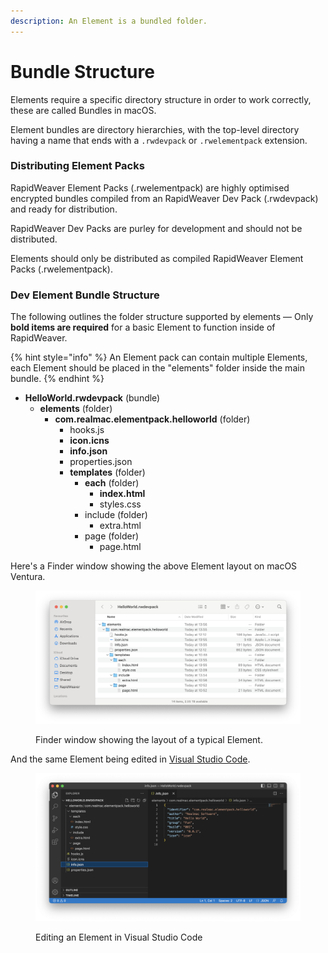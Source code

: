 ```yaml
---
description: An Element is a bundled folder.
---
```


# Bundle Structure

Elements require a specific directory structure in order to work correctly, these are called Bundles in macOS.

Element bundles are directory hierarchies, with the top-level directory having a name that ends with a `.rwdevpack` or `.rwelementpack` extension.

### Distributing Element Packs

RapidWeaver Element Packs (.rwelementpack) are highly optimised encrypted bundles compiled from an RapidWeaver Dev Pack (.rwdevpack) and ready for distribution.&#x20;

RapidWeaver Dev Packs are purley for development and should not be distributed.

Elements should only be distributed as compiled RapidWeaver Element Packs (.rwelementpack).

### Dev Element Bundle Structure

The following outlines the folder structure supported by elements — Only **bold items are required** for a basic Element to function inside of RapidWeaver.

{% hint style="info" %}
An Element pack can contain multiple Elements, each Element should be placed in the "elements" folder inside the main bundle.
{% endhint %}

* **HelloWorld.rwdevpack** (bundle)
  * **elements** (folder)
    * **com.realmac.elementpack.helloworld** (folder)
      * hooks.js
      * **icon.icns**
      * **info.json**
      * properties.json
      * **templates** (folder)
        * **each** (folder)
          * **index.html**
          * styles.css
        * include (folder)
          * extra.html
        * page (folder)
          * page.html

Here's a Finder window showing the above Element layout on macOS Ventura.

<figure><img src="../.gitbook/assets/CleanShot 2023-05-31 at 14.08.03@2x.png" alt=""><figcaption><p>Finder window showing the layout of a typical Element.</p></figcaption></figure>

And the same Element being edited in [Visual Studio Code](https://code.visualstudio.com).

<figure><img src="../.gitbook/assets/CleanShot 2023-05-31 at 14.26.45@2x.png" alt=""><figcaption><p>Editing an Element in Visual Studio Code</p></figcaption></figure>
